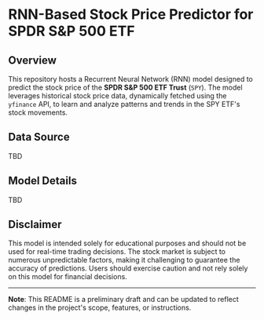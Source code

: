 # RNN-Based Stock Price Predictor for SPDR S&P 500 ETF

## Overview
This repository hosts a Recurrent Neural Network (RNN) model designed to predict the stock price of the **SPDR S&P 500 ETF Trust** (`SPY`). The model leverages historical stock price data, dynamically fetched using the `yfinance` API, to learn and analyze patterns and trends in the SPY ETF's stock movements.

## Data Source
TBD

## Model Details
TBD

## Disclaimer
This model is intended solely for educational purposes and should not be used for real-time trading decisions. The stock market is subject to numerous unpredictable factors, making it challenging to guarantee the accuracy of predictions. Users should exercise caution and not rely solely on this model for financial decisions.

---

**Note**: This README is a preliminary draft and can be updated to reflect changes in the project's scope, features, or instructions.
